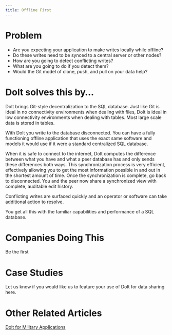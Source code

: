 ```yaml
---
title: Offline First
---
```


# Problem

* Are you expecting your application to make writes locally while offline?
* Do these writes need to be synced to a central server or other nodes?
* How are you going to detect conflicting writes?
* What are you going to do if you detect them?
* Would the Git model of clone, push, and pull on your data help?

# Dolt solves this by…

Dolt brings Git-style decentralization to the SQL database. Just like Git is ideal in no connectivity environments when dealing with files, Dolt is ideal in low connectivity environments when dealing with tables. Most large scale data is stored in tables.

With Dolt you write to the database disconnected. You can have a fully functioning offline application that uses the exact same software and models it would use if it were a standard centralized SQL database.

When it is safe to connect to the internet, Dolt computes the difference between what you have and what a peer database has and only sends these differences both ways. This synchronization process is very efficient, effectively allowing you to get the most information possible in and out in the shortest amount of time. Once the synchronization is complete, go back to disconnected. You and the peer now share a synchronized view with complete, auditable edit history.

Conflicting writes are surfaced quickly and an operator or software can take additional action to resolve.

You get all this with the familiar capabilities and performance of a SQL database.

# Companies Doing This

Be the first

# Case Studies

Let us know if you would like us to feature your use of Dolt for data sharing here.

# Other Related Articles

[Dolt for Military Applications](https://www.dolthub.com/blog/2022-03-07-dolt-military/)